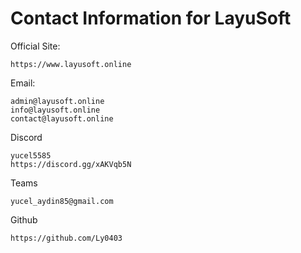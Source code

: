 # Contact Information for LayuSoft

Official Site:
```
https://www.layusoft.online
```

Email:
```
admin@layusoft.online
info@layusoft.online
contact@layusoft.online
```

Discord
```
yucel5585
https://discord.gg/xAKVqb5N
```

Teams
```
yucel_aydin85@gmail.com
```

Github
```
https://github.com/Ly0403
```